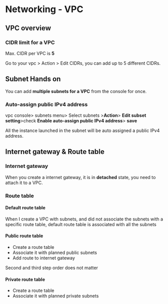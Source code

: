 # Networking - VPC

## VPC overview

### CIDR limit for a VPC

Max. CIDR per VPC is **5**

Go to your vpc > Action > Edit CIDRs, you can add up to 5 different CIDRs.

## Subnet Hands on

You can add **multiple subnets for a VPC** from the console for once.

### Auto-assign public IPv4 address

 vpc console> subnets menu> Select subnets >**Action**> **Edit subset setting**>check **Enable auto-assign public IPv4 address**> **save**

All the instance launched in the subnet will be auto assigned a public IPv4 address.

## Internet gateway & Route table

### Internet gateway

When you create a internet gateway, it is in **detached** state, you need to attach it to a VPC.

### Route table

#### Default route table

When I create a VPC with subnets, and did not associate the subnets with a specific route table, default route table is associated with all the subnets

#### Public route table

* Create a route table
* Associate it with planned public subnets
* Add route to internet gateway

Second and third step order does not matter

#### Private route table

* Create a route table 
* Associate it with planned private subnets
